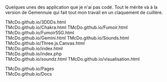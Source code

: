 Quelques unes des application que je n'ai pas codé. 
Tout le mérite và à la version de Gemennuie qui fait tout mon travail en un claquement de cuillère.

TMcDo.github.io/3DDDs.html	
TMcDo.github.io/Chakra.html	
TMcDo.github.io/Fumoir.html	
TMcDo.github.io/Fumoir55G.html	
TMcDo.github.io/Gemini.html	
TMcDo.github.io/Sounds.html	
TMcDo.github.io/Three.js.Canvas.html	
TMcDo.github.io/index.html	
TMcDo.github.io/index.php	
TMcDo.github.io/soundz.html	
TMcDo.github.io/visualisation.html	
	
TMcDo.github.io/Pages	
TMcDo.github.io/Docs	
